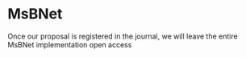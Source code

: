 # MsBNet
Once our proposal is registered in the journal, we will leave the entire MsBNet implementation open access
